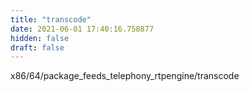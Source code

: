 ```yaml
---
title: "transcode"
date: 2021-06-01 17:40:16.758877
hidden: false
draft: false
---
```


x86/64/package_feeds_telephony_rtpengine/transcode

